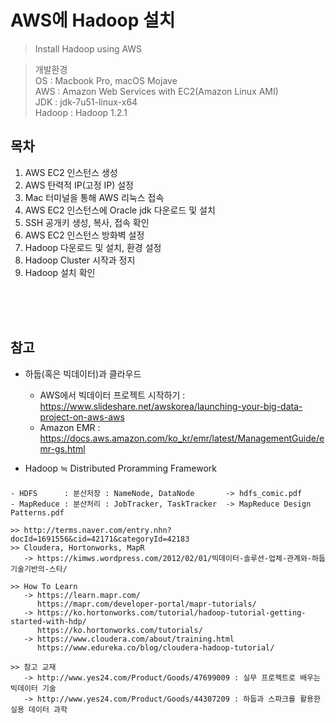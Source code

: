 # AWS에 Hadoop 설치
> Install Hadoop using AWS <br>

> 개발환경<br> 
> OS : Macbook Pro, macOS Mojave<br>
> AWS : Amazon Web Services with EC2(Amazon Linux AMI)<br>
> JDK : jdk-7u51-linux-x64<br>
> Hadoop : Hadoop 1.2.1<br>


## 목차
01. AWS EC2 인스턴스 생성
02. AWS 탄력적 IP(고정 IP) 설정
03. Mac 터미널을 통해 AWS 리눅스 접속
04. AWS EC2 인스턴스에 Oracle jdk 다운로드 및 설치
05. SSH 공개키 생성, 복사, 접속 확인
06. AWS EC2 인스턴스 방화벽 설정
07. Hadoop 다운로드 및 설치, 환경 설정 
08. Hadoop Cluster 시작과 정지 
09. Hadoop 설치 확인

<br>
<br>
<br>

## 참고
* 하둡(혹은 빅데이터)과 클라우드
  - AWS에서 빅데이터 프로젝트 시작하기 : https://www.slideshare.net/awskorea/launching-your-big-data-project-on-aws-aws
  - Amazon EMR : https://docs.aws.amazon.com/ko_kr/emr/latest/ManagementGuide/emr-gs.html

* Hadoop ≒ Distributed Proramming Framework 
###
    - HDFS      : 분산저장 : NameNode, DataNode       -> hdfs_comic.pdf
    - MapReduce : 분산처리 : JobTracker, TaskTracker  -> MapReduce Design Patterns.pdf

    >> http://terms.naver.com/entry.nhn?docId=1691556&cid=42171&categoryId=42183
    >> Cloudera, Hortonworks, MapR
       -> https://kimws.wordpress.com/2012/02/01/빅데이터-솔루션-업체-관계와-하둡기술기반의-스타/

    >> How To Learn
       -> https://learn.mapr.com/
          https://mapr.com/developer-portal/mapr-tutorials/
       -> https://ko.hortonworks.com/tutorial/hadoop-tutorial-getting-started-with-hdp/
          https://ko.hortonworks.com/tutorials/
       -> https://www.cloudera.com/about/training.html
          https://www.edureka.co/blog/cloudera-hadoop-tutorial/

    >> 참고 교재
       -> http://www.yes24.com/Product/Goods/47699009 : 실무 프로젝트로 배우는 빅데이터 기술
       -> http://www.yes24.com/Product/Goods/44307209 : 하둡과 스파크를 활용한 실용 데이터 과학 
